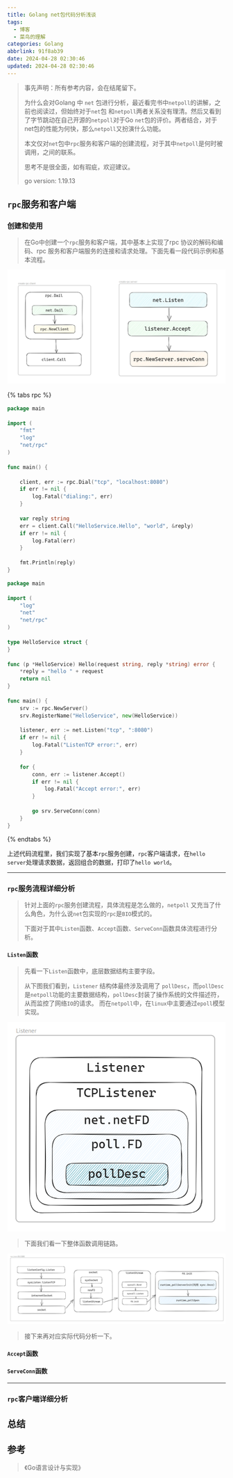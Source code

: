 ```yaml
---
title: Golang net包代码分析浅谈
tags:
  - 博客
  - 菜鸟的理解
categories: Golang
abbrlink: 91f8ab39
date: 2024-04-28 02:30:46
updated: 2024-04-28 02:30:46
---
```



>事先声明：所有参考内容，会在结尾留下。
>
>为什么会对Golang 中 `net` 包进行分析，最近看完书中`netpoll`的讲解，之前也阅读过，但始终对于`net`包 和`netpoll`两者关系没有理清。然后又看到了字节跳动在自己开源的`netpoll`对于Go `net`包的评价。两者结合，对于net包的性能为何快，那么`netpoll`又扮演什么功能。
>
>本文仅对`net`包中`rpc`服务和客户端的创建流程，对于其中`netpoll`是何时被调用，之间的联系。
>
>思考不是很全面，如有瑕疵，欢迎建议。
>
>go version: 1.19.13

<!-- more -->

## `rpc`服务和客户端

### 创建和使用

> 在Go中创建一个`rpc`服务和客户端，其中基本上实现了rpc 协议的解码和编码、rpc 服务和客户端服务的连接和请求处理。下面先看一段代码示例和基本流程。

![image-20240429170943578](./../images/image-20240429170943578.png)

{% tabs rpc %}

<!-- tab rpc client -->

```go
package main

import (
	"fmt"
	"log"
	"net/rpc"
)

func main() {

	client, err := rpc.Dial("tcp", "localhost:8080")
	if err != nil {
		log.Fatal("dialing:", err)
	}

	var reply string
	err = client.Call("HelloService.Hello", "world", &reply)
	if err != nil {
		log.Fatal(err)
	}

    fmt.Println(reply)
}
```

<!-- endtab -->

<!-- tab rpc server -->

```go
package main

import (
	"log"
	"net"
	"net/rpc"
)

type HelloService struct {
}

func (p *HelloService) Hello(request string, reply *string) error {
	*reply = "hello " + request
	return nil
}

func main() {
	srv := rpc.NewServer()
	srv.RegisterName("HelloService", new(HelloService))

	listener, err := net.Listen("tcp", ":8080")
	if err != nil {
		log.Fatal("ListenTCP error:", err)
	}

	for {
		conn, err := listener.Accept()
		if err != nil {
			log.Fatal("Accept error:", err)
		}

		go srv.ServeConn(conn)
	}
}
```

<!-- endtab -->

{% endtabs %}

上述代码流程里，我们实现了基本`rpc`服务创建，`rpc`客户端请求，在`hello server`处理请求数据，返回组合的数据，打印了`hello world`。 

---

### `rpc`服务流程详细分析

>针对上面的`rpc`服务创建流程，具体流程是怎么做的，`netpoll` 又充当了什么角色，为什么说`net`包实现的`rpc`是`BIO`模式的。
>
>下面对于其中`Listen`函数、`Accept`函数、`ServeConn`函数具体流程进行分析。

#### `Listen`函数

>先看一下`Listen`函数中，底层数据结构主要字段。
>
>从下图我们看到，`Listener` 结构体最终涉及调用了 `pollDesc`，而`pollDesc`是`netpoll`功能的主要数据结构，`pollDesc`封装了操作系统的文件描述符，从而监控了网络`IO`的请求。 而在`netpoll`中，在`linux`中主要通过`epoll`模型实现。

![image-20240429180552177](./../images/image-20240429180552177.png)

> 下面我们看一下整体函数调用链路。

![image-20240429182001877](./../images/image-20240429182001877.png)

> 接下来再对应实际代码分析一下。



#### `Accept`函数



#### `ServeConn`函数



---

### `rpc`客户端详细分析



## 总结



## 参考

> 《Go语言设计与实现》
